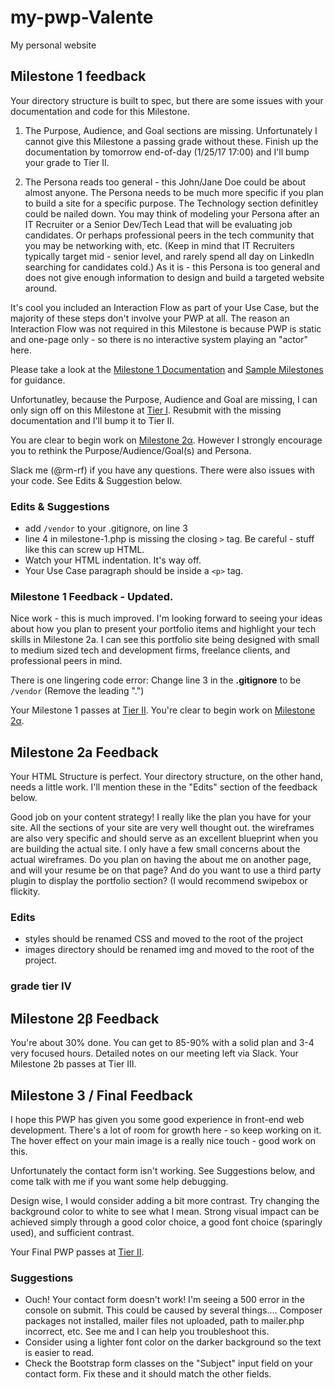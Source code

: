 # my-pwp-Valente
My personal website

## Milestone 1 feedback
Your directory structure is built to spec, but there are some issues with your documentation and code for this Milestone.
 
1. The Purpose, Audience, and Goal sections are missing. Unfortunately I cannot give this Milestone a passing grade without these. Finish up the documentation by tomorrow end-of-day (1/25/17 17:00) and I'll bump your grade to Tier II.
 
2. The Persona reads too general - this John/Jane Doe could be about almost anyone. The Persona needs to be much more specific if you plan to build a site for a specific purpose. The Technology section definitley could be nailed down. You may think of modeling your Persona after an IT Recruiter or a Senior Dev/Tech Lead that will be evaluating job candidates. Or perhaps professional peers in the tech community that you may be networking with, etc. (Keep in mind that IT Recruiters typically target mid - senior level, and rarely spend all day on LinkedIn searching for candidates cold.) As it is - this Persona is too general and does not give enough information to design and build a targeted website around.

It's cool you included an Interaction Flow as part of your Use Case, but the majority of these steps don't involve your PWP at all. The reason an Interaction Flow was not required in this Milestone is because PWP is static and one-page only - so there is no interactive system playing an "actor" here.

 Please take a look at the [Milestone 1 Documentation](https://bootcamp-coders.cnm.edu/projects/personal/milestone-one/) and [Sample Milestones](https://bootcamp-coders.cnm.edu/projects/personal/example/) for guidance.

 Unfortunatley, because the Purpose, Audience and Goal are missing, I can only sign off on this Milestone at [Tier I](https://bootcamp-coders.cnm.edu/projects/personal/rubric/). Resubmit with the missing documentation and I'll bump it to Tier II.

You are clear to begin work on [Milestone 2&alpha;](https://bootcamp-coders.cnm.edu/projects/personal/milestone-two/). However  I strongly encourage you to rethink the Purpose/Audience/Goal(s) and Persona. 

Slack me (@rm-rf) if you have any questions. There were also issues with your code. See Edits &amp; Suggestion below.

### Edits &amp; Suggestions
- add `/vendor` to your .gitignore, on line 3
- line 4 in milestone-1.php is missing the closing `>` tag. Be careful - stuff like this can screw up HTML.
- Watch your HTML indentation. It's way off.
- Your Use Case paragraph should be inside a `<p>` tag.

### Milestone 1 Feedback - Updated.
Nice work - this is much improved. I'm looking forward to seeing your ideas about how you plan to present your portfolio items and highlight your tech skills in Milestone 2a. I can see this portfolio site being designed with small to medium sized tech and development firms, freelance clients, and professional peers in mind.

There is one lingering code error: Change line 3 in the **.gitignore** to be `/vendor` (Remove the leading ".")

Your Milestone 1 passes at [Tier II](https://bootcamp-coders.cnm.edu/projects/personal/rubric/). You're clear to begin work on [Milestone 2&alpha;](https://bootcamp-coders.cnm.edu/projects/personal/milestone-two/).

## Milestone 2a Feedback 
Your HTML Structure is perfect. Your directory structure, on the other hand, needs a little work. I'll mention these in the "Edits" section of the feedback below.

Good job on your content strategy! I really like the plan you have for your site. All the sections of your site are very well thought out. the wireframes are also very specific and should serve as an excellent blueprint when you are building the actual site. I only have a few small concerns about the actual wireframes. Do you plan on having the about me on another page, and will your resume be on that page? And do you want to use a third party plugin to display the portfolio section? (I would recommend swipebox or flickity. 

### Edits
- styles should be renamed CSS and moved to the root of the project
- images directory should be renamed img and moved to the root of the project. 

### grade tier IV

## Milestone 2&beta; Feedback
You're about 30% done. You can get to 85-90% with a solid plan and 3-4 very focused hours. Detailed notes on our meeting left via Slack. Your Milestone 2b passes at Tier III.

## Milestone 3 / Final Feedback
I hope this PWP has given you some good experience in front-end web development. There's a lot of room for growth here - so keep working on it. The hover effect on your main image is a really nice touch - good work on this. 

Unfortunately the contact form isn't working. See Suggestions below, and come talk with me if you want some help debugging. 

Design wise, I would consider adding a bit more contrast. Try changing the background color to white to see what I mean. Strong visual impact can be achieved simply through a good color choice, a good font choice (sparingly used), and sufficient contrast.

Your Final PWP passes at [Tier II](https://bootcamp-coders.cnm.edu/projects/personal/rubric/).

### Suggestions
- Ouch! Your contact form doesn't work! I'm seeing a 500 error in the console on submit. This could be caused by several things.... Composer packages not installed, mailer files not uploaded, path to mailer.php incorrect, etc. See me and I can help you troubleshoot this.
- Consider using a lighter font color on the darker background so the text is easier to read.
- Check the Bootstrap form classes on the "Subject" input field on your contact form. Fix these and it should match the other fields. 
